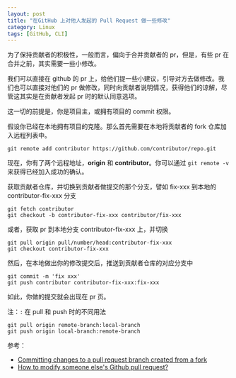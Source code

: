 ```yaml
---
layout: post
title: "在GitHub 上对他人发起的 Pull Request 做一些修改"
category: Linux
tags: [GitHub, CLI]
---
```



为了保持贡献者的积极性，一般而言，偏向于合并贡献者的 pr，但是，有些 pr 在合并之前，其实需要一些小修改。

我们可以直接在 github 的 pr 上，给他们提一些小建议，引导对方去做修改。我们也可以直接对他们的 pr 做修改，同时向贡献者说明情况，获得他们的谅解，尽管这其实是在贡献者发起 pr 时的默认同意选项。

这一切的前提是，你是项目主，或拥有项目的 commit 权限。

<!-- more -->

假设你已经在本地拥有项目的克隆。那么首先需要在本地将贡献者的 fork 仓库加入远程列表中。

    git remote add contributor https://github.com/contributor/repo.git

现在，你有了两个远程地址，**origin** 和 **contributor**。你可以通过 `git remote -v` 来获得已经加入成功的确认。

获取贡献者仓库，并切换到贡献者做提交的那个分支，譬如 fix-xxx 到本地的 contributor-fix-xxx 分支

    git fetch contributor
    git checkout -b contributor-fix-xxx contributor/fix-xxx

或者，获取 pr 到本地分支 contributor-fix-xxx 上，并切换

    git pull origin pull/number/head:contributor-fix-xxx
    git checkout contributor-fix-xxx

然后，在本地做出你的修改提交后，推送到贡献者仓库的对应分支中

    git commit -m 'fix xxx'
    git push contributor contributor-fix-xxx:fix-xxx

如此，你做的提交就会出现在 pr 页。

注：`:` 在 pull 和 push 时的不同用法

    git pull origin remote-branch:local-branch
    git push origin local-branch:remote-branch

参考：

- [Committing changes to a pull request branch created from a fork](https://docs.github.com/en/pull-requests/collaborating-with-pull-requests/proposing-changes-to-your-work-with-pull-requests/committing-changes-to-a-pull-request-branch-created-from-a-fork)
- [How to modify someone else's Github pull request?](https://stackoverflow.com/questions/44030176/how-to-modify-someone-elses-github-pull-request)
